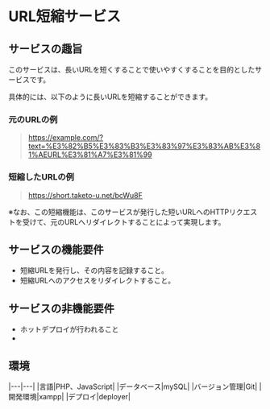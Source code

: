 # URL短縮サービス

## サービスの趣旨
このサービスは、長いURLを短くすることで使いやすくすることを目的としたサービスです。

具体的には、以下のように長いURLを短縮することができます。

### 元のURLの例
> https://example.com/?text=%E3%82%B5%E3%83%B3%E3%83%97%E3%83%AB%E3%81%AEURL%E3%81%A7%E3%81%99

### 短縮したURLの例
> https://short.taketo-u.net/bcWu8F

※なお、この短縮機能は、このサービスが発行した短いURLへのHTTPリクエストを受けて、元のURLへリダイレクトすることによって実現します。

## サービスの機能要件
 - 短縮URLを発行し、その内容を記録すること。
 - 短縮URLへのアクセスをリダイレクトすること。

## サービスの非機能要件
 - ホットデプロイが行われること
 - 

## 環境
|---|---|
|言語|PHP、JavaScript|
|データベース|mySQL|
|バージョン管理|Git|
|開発環境|xampp|
|デプロイ|deployer|
